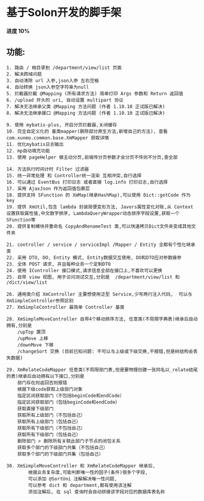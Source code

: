 # 基于Solon开发的脚手架

#### 进度 10%

## 功能:
    1. 路由 / 根目录到 /department/view/list 页面
    2. 解决跨域问题
    3. 自动清除 url 入参,json入参 左右空格
    4. 自动转换 json入参空字符串为null
    5. 拦截器拦截 @Mapping (所有请求方法) 简单打印 Args 参数和 Return 返回值
    6. /upload 开头的 uri, 自动设置 multipart 协议
    7. 解决无法继承父类 @Mapping 方法问题 (作者 1.10.10 正试版已解决)
    8. 解决无法继承接口 @Mapping 方法问题 (作者 1.10.10 正试版已解决)

    9. 使用 mybatis-plus, 开启分页拦截器,关闭缓存
    10. 完全自定义化的 基类mapper(删除部分原生方法,新增自己的方法), 查看 com.xunmo.common.base.XmMapper 获取详情
    11. 优化mybatis日志输出
    12. mp自动填充功能
    13. 使用 pageHelper 做主动分页,前端传分页参数才会分页不传则不分页,查全部

    14. 方法执行时间计时 Filter 过滤器
    15. 统一异常处理 和 Controller统一渲染 互相冲突,自行选择
    16. 可以通过 EventBus 打印日志 或者直接 log.info 打印日志,自行选择
    17. 采用 AjaxJson 作为返回值包裹层
    18. 提供支持 SFunction 的 XmMap(继承HashMap),可以使用 Dict::getCode 作为key
    19. 提供 XmUtil,包含 lambda 封装简便变形方法, Javers属性变化对账,从 Context 设置获取属性值,中文数字排序, LambdaQueryWrapper动态排序字段设置,获取一个 SFunction等
    20. 提供复制模块并重命名 CopyAndRenameTest 类,可以快速拷贝Dict文件夹变成其他文件夹
   
    21. controller / service / serviceImpl /Mapper / Entity 全都有个性化继承类
    22. 采用 DTO, DO, Entity 模式, Entity数据交互使用, DO和DTO应对参数接参
    23. 全体 POST 请求, 并且每种业务一个定制DTO
    24. 使用 IController 接口模式,请求信息全部在接口上,不喜欢可以更换
    25. 自带 view 视图, 用于访问测试交互,分别是  /department/view/list 和  /dict/view/list
    
    26. 通用类介绍 XmController 主要想使用泛型 Service,少写两行注入代码,  可以与 XmSimpleController参照区别
    27. XmSimpleController 最简单 Controller 基类

    28. XmSimpleMoveController 自带4个移动排序方法, 任意类(不局限字典表)继承后自动拥有,分别是
        /upTop 置顶
        /upMove 上移
        /downMove 下移
        /changeSort 交换 (目前已知问题: 不可以与上级或下级交换,不报错,但是树结构会丢失数据)

    29. XmRelateCodeMapper 任意类(不局限部门表,但是要物理创建一张同名以_relate结尾的表)继承后自动拥有以下接口,分别是
        部门存在则返回否则报错
        根据下级code获取上级部门对象
        指定区间获取部门（不包括beginCode和endCode）
        指定区间获取部门（包括beginCode和endCode）
        获取直接下级部门
        获取所有上级部门（不包括自己）
        获取所有上级部门（包括自己）
        获取所有下级部门（不包括自己）
        获取所有下级部门（包括自己）
        删除部门 > 删除所有关联此部门子节点的闭包关系
        获取多个部门的下级部门共集（不包括自己）
        获取多个部门的下级部门共集（包括自己）
    
    30. XmSimpleMoveController 和 XmRelateCodeMapper 继承后, 
            根据业务复杂度,可能判断唯一性的因子(条件)很多个字段, 
            可以添加 @SortUni 注解解决唯一性问题, 
            可以参考 dict 和 department,都有使用该注解
            添加注解后, 在 sql 查询时会自动拼接该字段对应的数据库表名称
